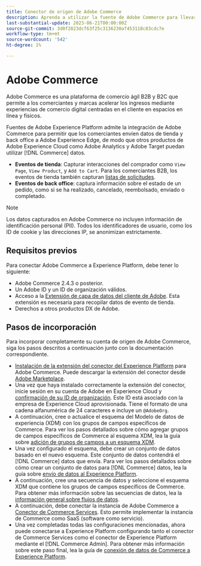 ```yaml
---
title: Conector de origen de Adobe Commerce
description: Aprenda a utilizar la fuente de Adobe Commerce para llevar los datos de comercio a Experience Platform.
last-substantial-update: 2023-06-21T00:00:00Z
source-git-commit: 3d0f2823dcf63f25c3136230af453118c83cdc7e
workflow-type: tm+mt
source-wordcount: '542'
ht-degree: 1%

---
```


# Adobe Commerce

Adobe Commerce es una plataforma de comercio ágil B2B y B2C que permite a los comerciantes y marcas acelerar los ingresos mediante experiencias de comercio digital centradas en el cliente en espacios en línea y físicos.

Fuentes de Adobe Experience Platform admite la integración de Adobe Commerce para permitir que los comerciantes envíen datos de tienda y back office a Adobe Experience Edge, de modo que otros productos de Adobe Experience Cloud como Adobe Analytics y Adobe Target puedan utilizar [!DNL Commerce] datos.

* **Eventos de tienda**: Capturar interacciones del comprador como `View Page`, `View Product`, y `Add to Cart`. Para los comerciantes B2B, los eventos de tienda también capturan [listas de solicitudes](<https://experienceleague.adobe.com/docs/commerce-admin/b2b/requisition-lists/requisition-lists.html>).
* **Eventos de back office**: captura información sobre el estado de un pedido, como si se ha realizado, cancelado, reembolsado, enviado o completado.

>[!NOTE]
>
>Los datos capturados en Adobe Commerce no incluyen información de identificación personal (PII). Todos los identificadores de usuario, como los ID de cookie y las direcciones IP, se anonimizan estrictamente.

## Requisitos previos

Para conectar Adobe Commerce a Experience Platform, debe tener lo siguiente:

* Adobe Commerce 2.4.3 o posterior.
* Un Adobe ID y un ID de organización válidos.
* Acceso a la [Extensión de capa de datos del cliente de Adobe](../../../tags/extensions/client/client-data-layer/overview.md). Esta extensión es necesaria para recopilar datos de evento de tienda.
* Derechos a otros productos DX de Adobe.

## Pasos de incorporación

Para incorporar completamente su cuenta de origen de Adobe Commerce, siga los pasos descritos a continuación junto con la documentación correspondiente.

* [Instalación de la extensión del conector del Experience Platform](https://experienceleague.adobe.com/docs/commerce-merchant-services/experience-platform-connector/fundamentals/install.html) para Adobe Commerce. Puede descargar la extensión del conector desde [Adobe Marketplace](https://commercemarketplace.adobe.com/magento-experience-platform-connector.html).
* Una vez que haya instalado correctamente la extensión del conector, inicie sesión en su cuenta de Adobe en Experience Cloud y [confirmación de su ID de organización](https://experienceleague.adobe.com/docs/core-services/interface/administration/organizations.html?lang=en#concept_EA8AEE5B02CF46ACBDAD6A8508646255). Este ID está asociado con la empresa de Experience Cloud aprovisionada. Tiene el formato de una cadena alfanumérica de 24 caracteres e incluye un `@AdobeOrg`.
* A continuación, cree o actualice el esquema del Modelo de datos de experiencia (XDM) con los grupos de campos específicos de Commerce. Para ver los pasos detallados sobre cómo agregar grupos de campos específicos de Commerce al esquema XDM, lea la guía sobre [adición de grupos de campos a un esquema XDM](https://experienceleague.adobe.com/docs/commerce-merchant-services/experience-platform-connector/fundamentals/update-xdm.html).
* Una vez configurado el esquema, debe crear un conjunto de datos basado en el nuevo esquema. Este conjunto de datos contendrá el [!DNL Commerce] datos que envía. Para ver los pasos detallados sobre cómo crear un conjunto de datos para [!DNL Commerce] datos, lea la guía sobre [envío de datos al Experience Platform](https://experienceleague.adobe.com/docs/platform-learn/implement-mobile-sdk/experience-cloud/platform.html?lang=en#create-a-dataset).
* A continuación, cree una secuencia de datos y seleccione el esquema XDM que contiene los grupos de campos específicos de Commerce. Para obtener más información sobre las secuencias de datos, lea la [información general sobre flujos de datos](https://experienceleague.adobe.com/docs/experience-platform/datastreams/overview.html?lang=es).
* A continuación, debe conectar la instancia de Adobe Commerce a [Conector de Commerce Services](https://experienceleague.adobe.com/docs/commerce-merchant-services/user-guides/integration-services/saas.html). Esto permite implementar la instancia de Commerce como SaaS (software como servicio).
* Una vez completadas todas las configuraciones mencionadas, ahora puede conectarse a Experience Platform configurando tanto el conector de Commerce Services como el conector de Experience Platform mediante el [!DNL Commerce Admin]. Para obtener más información sobre este paso final, lea la guía de [conexión de datos de Commerce a Experience Platform](https://experienceleague.adobe.com/docs/commerce-merchant-services/experience-platform-connector/fundamentals/connect-data.html).
